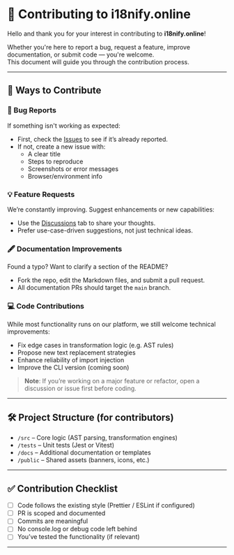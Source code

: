 # 🤝 Contributing to i18nify.online

Hello and thank you for your interest in contributing to **i18nify.online**!

Whether you're here to report a bug, request a feature, improve documentation, or submit code — you're welcome.  
This document will guide you through the contribution process.

---

## 🔧 Ways to Contribute

### 🐛 Bug Reports
If something isn't working as expected:

- First, check the [Issues](https://github.com/i18nify/i18nify/issues) to see if it’s already reported.
- If not, create a new issue with:
  - A clear title
  - Steps to reproduce
  - Screenshots or error messages
  - Browser/environment info

### 💡 Feature Requests
We’re constantly improving. Suggest enhancements or new capabilities:

- Use the [Discussions](https://github.com/i18nify/i18nify/discussions/categories/ideas) tab to share your thoughts.
- Prefer use-case-driven suggestions, not just technical ideas.

### 🖋️ Documentation Improvements
Found a typo? Want to clarify a section of the README?

- Fork the repo, edit the Markdown files, and submit a pull request.
- All documentation PRs should target the `main` branch.

### 💻 Code Contributions
While most functionality runs on our platform, we still welcome technical improvements:

- Fix edge cases in transformation logic (e.g. AST rules)
- Propose new text replacement strategies
- Enhance reliability of import injection
- Improve the CLI version (coming soon)

> **Note**: If you’re working on a major feature or refactor, open a discussion or issue first before coding.

---

## 🛠️ Project Structure (for contributors)

- `/src` – Core logic (AST parsing, transformation engines)
- `/tests` – Unit tests (Jest or Vitest)
- `/docs` – Additional documentation or templates
- `/public` – Shared assets (banners, icons, etc.)

---

## ✅ Contribution Checklist

- [ ] Code follows the existing style (Prettier / ESLint if configured)
- [ ] PR is scoped and documented
- [ ] Commits are meaningful
- [ ] No console.log or debug code left behind
- [ ] You’ve tested the functionality (if relevant)

---


